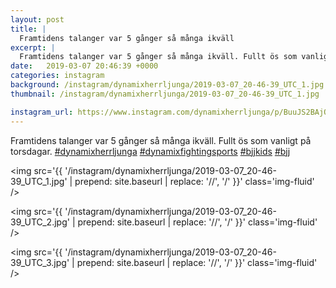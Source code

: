 ```yaml
---
layout: post
title: |
  Framtidens talanger var 5 gånger så många ikväll
excerpt: |
  Framtidens talanger var 5 gånger så många ikväll. Fullt ös som vanligt på torsdagar.    
date:   2019-03-07 20:46:39 +0000
categories: instagram
background: /instagram/dynamixherrljunga/2019-03-07_20-46-39_UTC_1.jpg
thumbnail: /instagram/dynamixherrljunga/2019-03-07_20-46-39_UTC_1.jpg

instagram_url: https://www.instagram.com/dynamixherrljunga/p/BuuJS2BAjQm
---
```

Framtidens talanger var 5 gånger så många ikväll. Fullt ös som vanligt på torsdagar. [#dynamixherrljunga](https://www.instagram.com/explore/tags/dynamixherrljunga/) [#dynamixfightingsports](https://www.instagram.com/explore/tags/dynamixfightingsports/) [#bjjkids](https://www.instagram.com/explore/tags/bjjkids/) [#bjj](https://www.instagram.com/explore/tags/bjj/)



<img src='{{ '/instagram/dynamixherrljunga/2019-03-07_20-46-39_UTC_1.jpg' | prepend: site.baseurl | replace: '//', '/' }}' class='img-fluid' />


<img src='{{ '/instagram/dynamixherrljunga/2019-03-07_20-46-39_UTC_2.jpg' | prepend: site.baseurl | replace: '//', '/' }}' class='img-fluid' />


<img src='{{ '/instagram/dynamixherrljunga/2019-03-07_20-46-39_UTC_3.jpg' | prepend: site.baseurl | replace: '//', '/' }}' class='img-fluid' />
